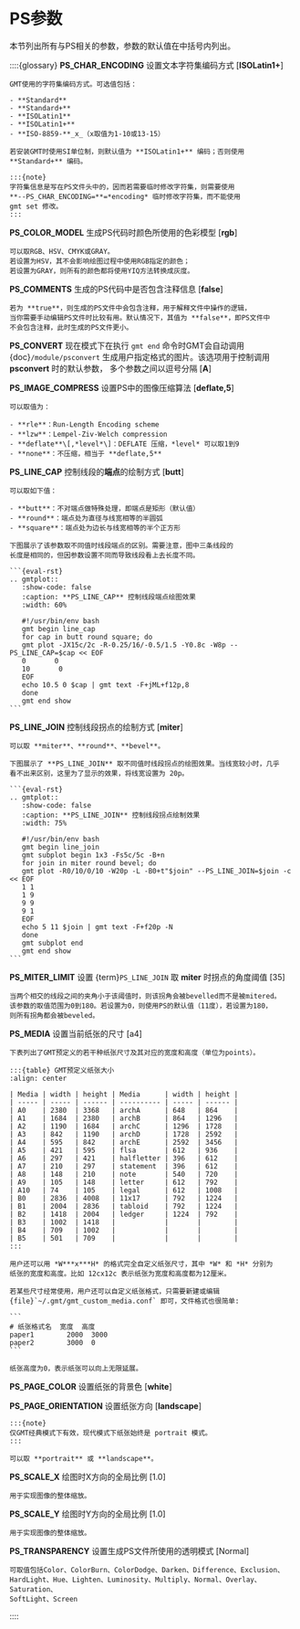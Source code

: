 # PS参数

本节列出所有与PS相关的参数，参数的默认值在中括号内列出。

::::{glossary}
**PS_CHAR_ENCODING**
    设置文本字符集编码方式 \[**ISOLatin1+**\]

    GMT使用的字符集编码方式。可选值包括：

    - **Standard**
    - **Standard+**
    - **ISOLatin1**
    - **ISOLatin1+**
    - **ISO-8859-**_x_（x取值为1-10或13-15）

    若安装GMT时使用SI单位制，则默认值为 **ISOLatin1+** 编码；否则使用 **Standard+** 编码。

    :::{note}
    字符集信息是写在PS文件头中的，因而若需要临时修改字符集，则需要使用
    **--PS_CHAR_ENCODING=**=*encoding* 临时修改字符集，而不能使用
    gmt set 修改。
    :::

**PS_COLOR_MODEL**
    生成PS代码时颜色所使用的色彩模型 \[**rgb**\]

    可以取RGB、HSV、CMYK或GRAY。
    若设置为HSV，其不会影响绘图过程中使用RGB指定的颜色；
    若设置为GRAY，则所有的颜色都将使用YIQ方法转换成灰度。

**PS_COMMENTS**
    生成的PS代码中是否包含注释信息 \[**false**\]

    若为 **true**，则生成的PS文件中会包含注释，用于解释文件中操作的逻辑，
    当你需要手动编辑PS文件时比较有用。默认情况下，其值为 **false**，即PS文件中
    不会包含注释，此时生成的PS文件更小。

**PS_CONVERT**
    现在模式下在执行 `gmt end` 命令时GMT会自动调用 {doc}`/module/psconvert`
    生成用户指定格式的图片。该选项用于控制调用 **psconvert** 时的默认参数，
    多个参数之间以逗号分隔 \[**A**\]

**PS_IMAGE_COMPRESS**
    设置PS中的图像压缩算法 \[**deflate,5**\]

    可以取值为：

    - **rle**：Run-Length Encoding scheme
    - **lzw**：Lempel-Ziv-Welch compression
    - **deflate**\[,*level*\]：DEFLATE 压缩，*level* 可以取1到9
    - **none**：不压缩，相当于 **deflate,5**

**PS_LINE_CAP**
    控制线段的**端点**的绘制方式 \[**butt**\]

    可以取如下值：

    - **butt**：不对端点做特殊处理，即端点是矩形（默认值）
    - **round**：端点处为直径与线宽相等的半圆弧
    - **square**：端点处为边长与线宽相等的半个正方形

    下图展示了该参数取不同值时线段端点的区别。需要注意，图中三条线段的
    长度是相同的，但因参数设置不同而导致线段看上去长度不同。

    ```{eval-rst}
    .. gmtplot::
       :show-code: false
       :caption: **PS_LINE_CAP** 控制线段端点绘图效果
       :width: 60%

       #!/usr/bin/env bash
       gmt begin line_cap
       for cap in butt round square; do
       gmt plot -JX15c/2c -R-0.25/16/-0.5/1.5 -Y0.8c -W8p --PS_LINE_CAP=$cap << EOF
       0       0
       10       0
       EOF
       echo 10.5 0 $cap | gmt text -F+jML+f12p,8
       done
       gmt end show
    ```

**PS_LINE_JOIN**
    控制线段拐点的绘制方式 \[**miter**\]

    可以取 **miter**、**round**、**bevel**。

    下图展示了 **PS_LINE_JOIN** 取不同值时线段拐点的绘图效果。当线宽较小时，几乎
    看不出来区别，这里为了显示的效果，将线宽设置为 20p。

    ```{eval-rst}
    .. gmtplot::
       :show-code: false
       :caption: **PS_LINE_JOIN** 控制线段拐点绘制效果
       :width: 75%

       #!/usr/bin/env bash
       gmt begin line_join
       gmt subplot begin 1x3 -Fs5c/5c -B+n
       for join in miter round bevel; do
       gmt plot -R0/10/0/10 -W20p -L -B0+t"$join" --PS_LINE_JOIN=$join -c << EOF
       1 1
       1 9
       9 9
       9 1
       EOF
       echo 5 11 $join | gmt text -F+f20p -N
       done
       gmt subplot end
       gmt end show
    ```

**PS_MITER_LIMIT**
    设置 {term}`PS_LINE_JOIN` 取 **miter** 时拐点的角度阈值 \[35\]

    当两个相交的线段之间的夹角小于该阈值时，则该拐角会被bevelled而不是被mitered。
    该参数的取值范围为0到180。若设置为0，则使用PS的默认值（11度），若设置为180，
    则所有拐角都会被beveled。

**PS_MEDIA**
    设置当前纸张的尺寸 \[a4\]

    下表列出了GMT预定义的若干种纸张尺寸及其对应的宽度和高度（单位为points）。

    :::{table} GMT预定义纸张大小
    :align: center

    | Media | width | height | Media      | width | height |
    | ----- | ----- | ------ | ---------- | ----- | ------ |
    | A0    | 2380  | 3368   | archA      | 648   | 864    |
    | A1    | 1684  | 2380   | archB      | 864   | 1296   |
    | A2    | 1190  | 1684   | archC      | 1296  | 1728   |
    | A3    | 842   | 1190   | archD      | 1728  | 2592   |
    | A4    | 595   | 842    | archE      | 2592  | 3456   |
    | A5    | 421   | 595    | flsa       | 612   | 936    |
    | A6    | 297   | 421    | halfletter | 396   | 612    |
    | A7    | 210   | 297    | statement  | 396   | 612    |
    | A8    | 148   | 210    | note       | 540   | 720    |
    | A9    | 105   | 148    | letter     | 612   | 792    |
    | A10   | 74    | 105    | legal      | 612   | 1008   |
    | B0    | 2836  | 4008   | 11x17      | 792   | 1224   |
    | B1    | 2004  | 2836   | tabloid    | 792   | 1224   |
    | B2    | 1418  | 2004   | ledger     | 1224  | 792    |
    | B3    | 1002  | 1418   |            |       |        |
    | B4    | 709   | 1002   |            |       |        |
    | B5    | 501   | 709    |            |       |        |
    :::

    用户还可以用 *W***x***H* 的格式完全自定义纸张尺寸，其中 *W* 和 *H* 分别为
    纸张的宽度和高度。比如 12cx12c 表示纸张为宽度和高度都为12厘米。

    若某些尺寸经常使用，用户还可以自定义纸张格式，只需要新建或编辑
    {file}`~/.gmt/gmt_custom_media.conf` 即可，文件格式也很简单:

    ```
    # 纸张格式名  宽度  高度
    paper1        2000  3000
    paper2        3000  0
    ```

    纸张高度为0，表示纸张可以向上无限延展。

**PS_PAGE_COLOR**
    设置纸张的背景色 \[**white**\]

**PS_PAGE_ORIENTATION**
    设置纸张方向 \[**landscape**\]

    :::{note}
    仅GMT经典模式下有效，现代模式下纸张始终是 portrait 模式。
    :::

    可以取 **portrait** 或 **landscape**。

**PS_SCALE_X**
    绘图时X方向的全局比例 \[1.0\]

    用于实现图像的整体缩放。

**PS_SCALE_Y**
    绘图时Y方向的全局比例 \[1.0\]

    用于实现图像的整体缩放。

**PS_TRANSPARENCY**
    设置生成PS文件所使用的透明模式 \[Normal\]

    可取值包括Color、ColorBurn、ColorDodge、Darken、Difference、Exclusion、
    HardLight、Hue、Lighten、Luminosity、Multiply、Normal、Overlay、Saturation、
    SoftLight、Screen
::::
